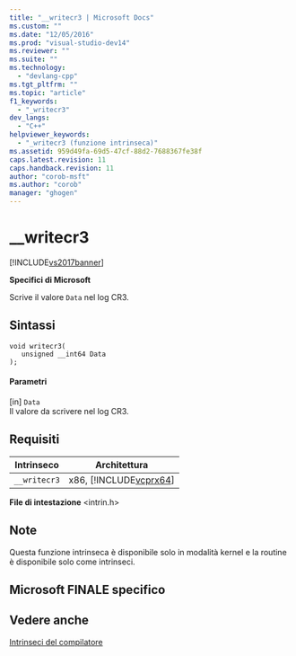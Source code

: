 ```yaml
---
title: "__writecr3 | Microsoft Docs"
ms.custom: ""
ms.date: "12/05/2016"
ms.prod: "visual-studio-dev14"
ms.reviewer: ""
ms.suite: ""
ms.technology: 
  - "devlang-cpp"
ms.tgt_pltfrm: ""
ms.topic: "article"
f1_keywords: 
  - "_writecr3"
dev_langs: 
  - "C++"
helpviewer_keywords: 
  - "_writecr3 (funzione intrinseca)"
ms.assetid: 959d49fa-69d5-47cf-88d2-7688367fe38f
caps.latest.revision: 11
caps.handback.revision: 11
author: "corob-msft"
ms.author: "corob"
manager: "ghogen"
---
```

# __writecr3
[!INCLUDE[vs2017banner](../assembler/inline/includes/vs2017banner.md)]

**Specifici di Microsoft**  
  
 Scrive il valore `Data` nel log CR3.  
  
## Sintassi  
  
```  
void writecr3(   
   unsigned __int64 Data   
);  
```  
  
#### Parametri  
 \[in\] `Data`  
 Il valore da scrivere nel log CR3.  
  
## Requisiti  
  
|Intrinseco|Architettura|  
|----------------|------------------|  
|`__writecr3`|x86, [!INCLUDE[vcprx64](../assembler/inline/includes/vcprx64_md.md)]|  
  
 **File di intestazione** \<intrin.h\>  
  
## Note  
 Questa funzione intrinseca è disponibile solo in modalità kernel e la routine è disponibile solo come intrinseci.  
  
## Microsoft FINALE specifico  
  
## Vedere anche  
 [Intrinseci del compilatore](../intrinsics/compiler-intrinsics.md)